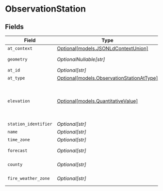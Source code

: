 # ObservationStation


## Fields

| Field                                                                                                                                                                                  | Type                                                                                                                                                                                   | Required                                                                                                                                                                               | Description                                                                                                                                                                            |
| -------------------------------------------------------------------------------------------------------------------------------------------------------------------------------------- | -------------------------------------------------------------------------------------------------------------------------------------------------------------------------------------- | -------------------------------------------------------------------------------------------------------------------------------------------------------------------------------------- | -------------------------------------------------------------------------------------------------------------------------------------------------------------------------------------- |
| `at_context`                                                                                                                                                                           | [Optional[models.JSONLdContextUnion]](../models/jsonldcontextunion.md)                                                                                                                 | :heavy_minus_sign:                                                                                                                                                                     | N/A                                                                                                                                                                                    |
| `geometry`                                                                                                                                                                             | *OptionalNullable[str]*                                                                                                                                                                | :heavy_minus_sign:                                                                                                                                                                     | A geometry represented in Well-Known Text (WKT) format.                                                                                                                                |
| `at_id`                                                                                                                                                                                | *Optional[str]*                                                                                                                                                                        | :heavy_minus_sign:                                                                                                                                                                     | N/A                                                                                                                                                                                    |
| `at_type`                                                                                                                                                                              | [Optional[models.ObservationStationAtType]](../models/observationstationattype.md)                                                                                                     | :heavy_minus_sign:                                                                                                                                                                     | N/A                                                                                                                                                                                    |
| `elevation`                                                                                                                                                                            | [Optional[models.QuantitativeValue]](../models/quantitativevalue.md)                                                                                                                   | :heavy_minus_sign:                                                                                                                                                                     | A structured value representing a measurement and its unit of measure. This object is a slighly modified version of the schema.org definition at https://schema.org/QuantitativeValue<br/> |
| `station_identifier`                                                                                                                                                                   | *Optional[str]*                                                                                                                                                                        | :heavy_minus_sign:                                                                                                                                                                     | N/A                                                                                                                                                                                    |
| `name`                                                                                                                                                                                 | *Optional[str]*                                                                                                                                                                        | :heavy_minus_sign:                                                                                                                                                                     | N/A                                                                                                                                                                                    |
| `time_zone`                                                                                                                                                                            | *Optional[str]*                                                                                                                                                                        | :heavy_minus_sign:                                                                                                                                                                     | N/A                                                                                                                                                                                    |
| `forecast`                                                                                                                                                                             | *Optional[str]*                                                                                                                                                                        | :heavy_minus_sign:                                                                                                                                                                     | A link to the NWS public forecast zone containing this station.                                                                                                                        |
| `county`                                                                                                                                                                               | *Optional[str]*                                                                                                                                                                        | :heavy_minus_sign:                                                                                                                                                                     | A link to the NWS county zone containing this station.                                                                                                                                 |
| `fire_weather_zone`                                                                                                                                                                    | *Optional[str]*                                                                                                                                                                        | :heavy_minus_sign:                                                                                                                                                                     | A link to the NWS fire weather forecast zone containing this station.                                                                                                                  |